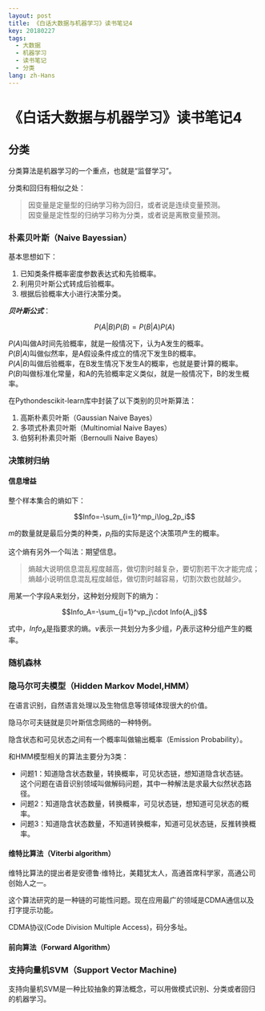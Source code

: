 ```yaml
---
layout: post
title: 《白话大数据与机器学习》读书笔记4
key: 20180227
tags:
  - 大数据
  - 机器学习
  - 读书笔记
  - 分类
lang: zh-Hans
---
```


# 《白话大数据与机器学习》读书笔记4

## 分类

分类算法是机器学习的一个重点，也就是“监督学习”。
<!--more-->
分类和回归有相似之处：

>因变量是定量型的归纳学习称为回归，或者说是连续变量预测。<br/>
>因变量是定性型的归纳学习称为分类，或者说是离散变量预测。


### 朴素贝叶斯（Naive Bayessian）

基本思想如下：
1. 已知类条件概率密度参数表达式和先验概率。
2. 利用贝叶斯公式转成后验概率。
3. 根据后验概率大小进行决策分类。

***贝叶斯公式***：

$$P(A|B)P(B)=P(B|A)P(A)$$

$P(A)$叫做A时间先验概率，就是一般情况下，认为A发生的概率。<br/>
$P(B|A)$叫做似然率，是A假设条件成立的情况下发生B的概率。<br/>
$P(A|B)$叫做后验概率，在B发生情况下发生A的概率，也就是要计算的概率。<br/>
$P(B)$叫做标准化常量，和A的先验概率定义类似，就是一般情况下，B的发生概率。


在Pythondescikit-learn库中封装了以下类别的贝叶斯算法：
1. 高斯朴素贝叶斯（Gaussian Naive Bayes）
2. 多项式朴素贝叶斯（Multinomial Naive Bayes）
3. 伯努利朴素贝叶斯（Bernoulli Naive Bayes）


### 决策树归纳

#### 信息增益

整个样本集合的熵如下：

$$Info=-\sum_{i=1}^mp_i\log_2p_i$$

$m$的数量就是最后分类的种类，$p_i$指的实际是这个决策项产生的概率。

这个熵有另外一个叫法：期望信息。

>熵越大说明信息混乱程度越高，做切割时越复杂，要切割若干次才能完成；<br/>
>熵越小说明信息混乱程度越低，做切割时越容易，切割次数也就越少。

用某一个字段A来划分，这种划分规则下的熵为：

$$Info_A=-\sum_{j=1}^vp_j\cdot Info(A_j)$$

式中，$Info_A$是指要求的熵。$v$表示一共划分为多少组，$P_j$表示这种分组产生的概率。

### 随机森林

### 隐马尔可夫模型（Hidden Markov Model,HMM）

在语言识别，自然语言处理以及生物信息等领域体现很大的价值。

隐马尔可夫链就是贝叶斯信念网络的一种特例。

隐含状态和可见状态之间有一个概率叫做输出概率（Emission Probability）。

和HMM模型相关的算法主要分为3类：
* 问题1：知道隐含状态数量，转换概率，可见状态链，想知道隐含状态链。<br/>
  这个问题在语音识别领域叫做解码问题，其中一种解法是求最大似然状态路径。
* 问题2：知道隐含状态数量，转换概率，可见状态链，想知道可见状态的概率。
* 问题3：知道隐含状态数量，不知道转换概率，知道可见状态链，反推转换概率。

#### 维特比算法（Viterbi algorithm）

维特比算法的提出者是安德鲁·维特比，美籍犹太人，高通首席科学家，高通公司创始人之一。

这个算法研究的是一种链的可能性问题。现在应用最广的领域是CDMA通信以及打字提示功能。

CDMA协议(Code Division Multiple Access)，码分多址。


#### 前向算法（Forward Algorithm）

### 支持向量机SVM（Support Vector Machine)

支持向量机SVM是一种比较抽象的算法概念，可以用做模式识别、分类或者回归的机器学习。